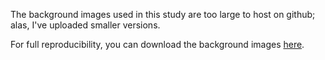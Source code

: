 The background images used in this study are too large to host on github; alas, I've uploaded smaller versions. 

For full reproducibility, you can download the background images [here](). 
